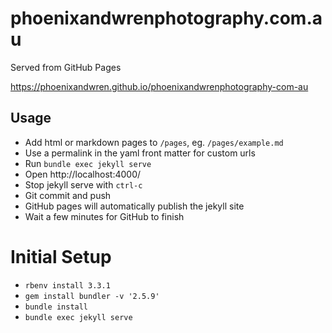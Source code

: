 # phoenixandwrenphotography.com.au

Served from GitHub Pages

https://phoenixandwren.github.io/phoenixandwrenphotography-com-au

## Usage

* Add html or markdown pages to `/pages`, eg. `/pages/example.md`
* Use a permalink in the yaml front matter for custom urls
* Run `bundle exec jekyll serve`
* Open http://localhost:4000/
* Stop jekyll serve with `ctrl-c`
* Git commit and push
* GitHub pages will automatically publish the jekyll site
* Wait a few minutes for GitHub to finish

# Initial Setup

* `rbenv install 3.3.1`
* `gem install bundler -v '2.5.9'`
* `bundle install`
* `bundle exec jekyll serve`

